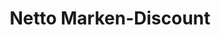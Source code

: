 ---
title: "Netto Marken-Discount"
url: /ludwigshafen-am-rhein/netto-marken-discount/
shop: Supermarkt
---